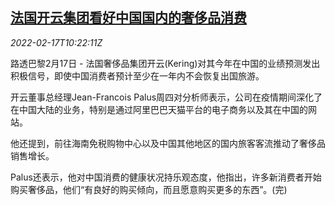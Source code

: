 <!--1645093863000-->
[法国开云集团看好中国国内的奢侈品消费](https://cn.reuters.com/article/france-kering-china-luxury-market-0217-idCNKBS2KM0YF)
------

<div><i>2022-02-17T10:22:11Z</i></div><p>路透巴黎2月17日 - 法国奢侈品集团开云(Kering)对其今年在中国的业绩预测发出积极信号，即使中国消费者预计至少在一年内不会恢复出国旅游。</p><p>开云董事总经理Jean-Francois Palus周四对分析师表示，公司在疫情期间深化了在中国大陆的业务，特别是通过阿里巴巴天猫平台的电子商务以及其在中国的网站。</p><p>他还提到，前往海南免税购物中心以及中国其他地区的国内旅客客流推动了奢侈品销售增长。</p><p>Palus还表示，他对中国消费的健康状况持乐观态度，他指出，许多新消费者开始购买奢侈品，他们“有良好的购买倾向，而且愿意购买更多的东西”。(完)</p>
